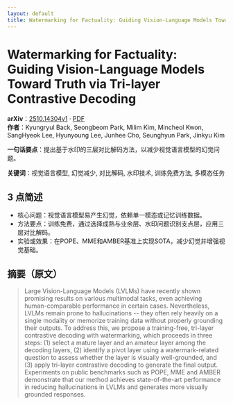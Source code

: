 ```yaml
---
layout: default
title: Watermarking for Factuality: Guiding Vision-Language Models Toward Truth via Tri-layer Contrastive Decoding
---
```


# Watermarking for Factuality: Guiding Vision-Language Models Toward Truth via Tri-layer Contrastive Decoding
**arXiv**：[2510.14304v1](https://arxiv.org/abs/2510.14304) · [PDF](https://arxiv.org/pdf/2510.14304.pdf)  
**作者**：Kyungryul Back, Seongbeom Park, Milim Kim, Mincheol Kwon, SangHyeok Lee, Hyunyoung Lee, Junhee Cho, Seunghyun Park, Jinkyu Kim  

**一句话要点**：提出基于水印的三层对比解码方法，以减少视觉语言模型的幻觉问题。

**关键词**：视觉语言模型, 幻觉减少, 对比解码, 水印技术, 训练免费方法, 多模态任务

## 3 点简述
- 核心问题：视觉语言模型易产生幻觉，依赖单一模态或记忆训练数据。
- 方法要点：训练免费，通过选择成熟与业余层、水印问题识别支点层，应用三层对比解码。
- 实验或效果：在POPE、MME和AMBER基准上实现SOTA，减少幻觉并增强视觉基础。

## 摘要（原文）

> Large Vision-Language Models (LVLMs) have recently shown promising results on
> various multimodal tasks, even achieving human-comparable performance in
> certain cases. Nevertheless, LVLMs remain prone to hallucinations -- they often
> rely heavily on a single modality or memorize training data without properly
> grounding their outputs. To address this, we propose a training-free, tri-layer
> contrastive decoding with watermarking, which proceeds in three steps: (1)
> select a mature layer and an amateur layer among the decoding layers, (2)
> identify a pivot layer using a watermark-related question to assess whether the
> layer is visually well-grounded, and (3) apply tri-layer contrastive decoding
> to generate the final output. Experiments on public benchmarks such as POPE,
> MME and AMBER demonstrate that our method achieves state-of-the-art performance
> in reducing hallucinations in LVLMs and generates more visually grounded
> responses.

